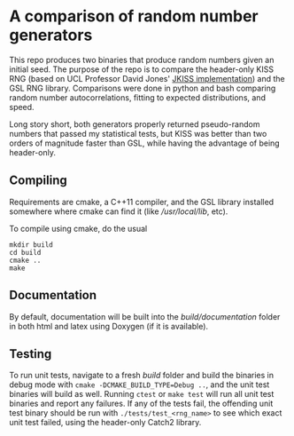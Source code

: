# A comparison of random number generators

This repo produces two binaries that produce random numbers given an initial seed. The purpose of the repo is to compare the header-only KISS RNG (based on UCL Professor David Jones' [JKISS implementation](http://www0.cs.ucl.ac.uk/staff/d.jones/GoodPracticeRNG.pdf)) and the GSL RNG library. Comparisons were done in python and bash comparing random number autocorrelations, fitting to expected distributions, and speed.

Long story short, both generators properly returned pseudo-random numbers that passed my statistical tests, but KISS was better than two orders of magnitude faster than GSL, while having the advantage of being header-only.

## Compiling

Requirements are cmake, a C++11 compiler, and the GSL library installed somewhere where cmake can find it (like */usr/local/lib*, etc).

To compile using cmake, do the usual 

```
mkdir build
cd build
cmake ..
make
```

## Documentation

By default, documentation will be built into the *build/documentation* folder in both html and latex using Doxygen (if it is available).

## Testing

To run unit tests, navigate to a fresh *build* folder and build the binaries in debug mode with `cmake -DCMAKE_BUILD_TYPE=Debug ..`, and the unit test binaries will build as well. Running `ctest` or `make test` will run all unit test binaries and report any failures. If any of the tests fail, the offending unit test binary should be run with `./tests/test_<rng_name>` to see which exact unit test failed, using the header-only Catch2 library.

